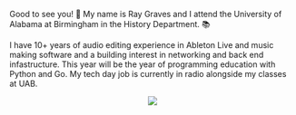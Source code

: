 Good to see you! 👋 My name is Ray Graves and I attend the University of Alabama at Birmingham in the History Department. 📚

I have 10+ years of audio editing experience in Ableton Live and music making software and a building interest in networking and back end infastructure. This year will be the year of programming education with Python and Go. My tech day job is currently in radio alongside my classes at UAB.

<p align="center">
  <a href="https://skillicons.dev">
    <img src="https://skillicons.dev/icons?i=ableton,kubernetes,go,py,raspberrypi,discord,arch,linux,neovim " />
  </a>
</p>

<!--
**rej-1/rej-1** is a ✨ _special_ ✨ repository because its `README.md` (this file) appears on your GitHub profile.

Here are some ideas to get you started:

- 🔭 I’m currently working on Arch Linux
- 🌱 I’m currently learning Python and Go
- 👯 I’m looking to collaborate on learning game development
- 🤔 I’m looking for help with Javascript :(
- 💬 Ask me about Ableton and music making
- 📫 How to reach me: rgraves4@uab.edu
- ⚡ Fun fact: When I was 14 I saved my fathers life - https://www.al.com/spotnews/2012/05/hoover_fire_department_recogni.html

